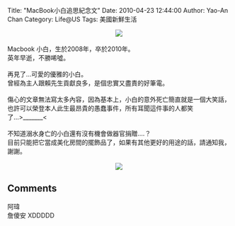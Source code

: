 Title: "MacBook小白追思紀念文"
Date: 2010-04-23 12:44:00
Author: Yao-An Chan
Category: Life@US
Tags: 美國新鮮生活


<div class='post'>
<div class="separator" style="clear: both; text-align: center;"></div><div class="separator" style="clear: both; text-align: center;"><a href="http://3.bp.blogspot.com/_mvtDPM7iODU/S9HznBtjN8I/AAAAAAAAHB8/S2C1SR4BqBU/s1600/YAN_8436.JPG" imageanchor="1" style="margin-left: 1em; margin-right: 1em;"><img border="0" src="http://3.bp.blogspot.com/_mvtDPM7iODU/S9HznBtjN8I/AAAAAAAAHB8/S2C1SR4BqBU/s320/YAN_8436.JPG" /></a></div><br />Macbook 小白，生於2008年，卒於2010年。<br />英年早逝，不勝唏噓。<br /><br />再見了...可愛的優雅的小白。<br />曾經為主人跟賴先生貢獻良多，是個忠實又盡責的好筆電。<br /><br />傷心的文章無法寫太多內容，因為基本上，小白的意外死亡簡直就是一個大笑話，也許可以榮登本人此生最昂貴的愚蠢事件，所有耳聞這件事的人都笑了...&gt;_______&lt;<br /><br /><div class="separator" style="clear: both; text-align: center;"></div>不知道溺水身亡的小白還有沒有機會做器官捐贈....？<br />目前只能把它當成美化房間的擺飾品了，如果有其他更好的用途的話，請通知我，謝謝。<br /><br /><div class="separator" style="clear: both; text-align: center;"><a href="http://3.bp.blogspot.com/_mvtDPM7iODU/S9Hz-4OM4-I/AAAAAAAAHCE/DibuIt5G61k/s1600/YAN_8421.JPG" imageanchor="1" style="margin-left: 1em; margin-right: 1em;"><img border="0" src="http://3.bp.blogspot.com/_mvtDPM7iODU/S9Hz-4OM4-I/AAAAAAAAHCE/DibuIt5G61k/s320/YAN_8421.JPG" /></a></div></div>
<h2>Comments</h2>
<div class='comments'>
<div class='comment'>
<div class='author'>阿瑋</div>
<div class='content'>
詹傻安 XDDDDD</div>
</div>
</div>
